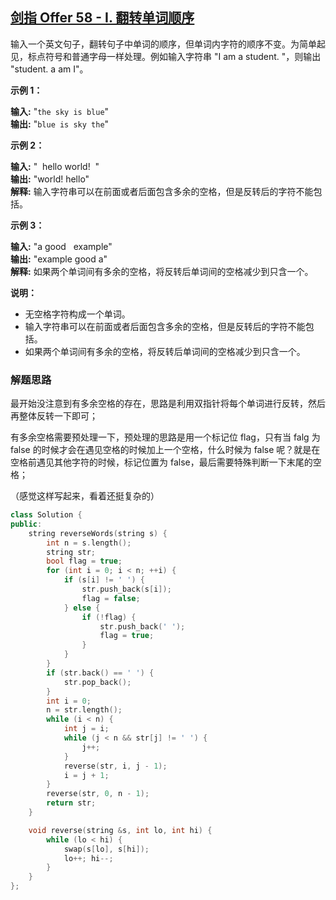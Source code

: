 ## [剑指 Offer 58 - I. 翻转单词顺序](https://leetcode.cn/problems/fan-zhuan-dan-ci-shun-xu-lcof/)

输入一个英文句子，翻转句子中单词的顺序，但单词内字符的顺序不变。为简单起见，标点符号和普通字母一样处理。例如输入字符串 "I am a student. "，则输出 "student. a am I"。

**示例 1：**

**输入:** "`the sky is blue`"  
**输出:** "`blue is sky the`"

**示例 2：**

**输入:** "  hello world!  "  
**输出:** "world! hello"  
**解释:** 输入字符串可以在前面或者后面包含多余的空格，但是反转后的字符不能包括。

**示例 3：**

**输入:** "a good   example"  
**输出:** "example good a"  
**解释:** 如果两个单词间有多余的空格，将反转后单词间的空格减少到只含一个。

**说明：**

- 无空格字符构成一个单词。
- 输入字符串可以在前面或者后面包含多余的空格，但是反转后的字符不能包括。
- 如果两个单词间有多余的空格，将反转后单词间的空格减少到只含一个。

### 解题思路

最开始没注意到有多余空格的存在，思路是利用双指针将每个单词进行反转，然后再整体反转一下即可；

有多余空格需要预处理一下，预处理的思路是用一个标记位 flag，只有当 falg 为 false 的时候才会在遇见空格的时候加上一个空格，什么时候为 false 呢？就是在空格前遇见其他字符的时候，标记位置为 false，最后需要特殊判断一下末尾的空格；

（感觉这样写起来，看着还挺复杂的）

```cpp
class Solution {
public:
    string reverseWords(string s) {
        int n = s.length();
        string str;
        bool flag = true;
        for (int i = 0; i < n; ++i) {
            if (s[i] != ' ') {
                str.push_back(s[i]);
                flag = false;
            } else {
                if (!flag) {
                    str.push_back(' ');
                    flag = true;
                }
            }
        }
        if (str.back() == ' ') {
            str.pop_back();
        }
        int i = 0;
        n = str.length();
        while (i < n) {
            int j = i;
            while (j < n && str[j] != ' ') {
                j++;
            }
            reverse(str, i, j - 1);
            i = j + 1;
        }
        reverse(str, 0, n - 1);
        return str;
    }

    void reverse(string &s, int lo, int hi) {
        while (lo < hi) {
            swap(s[lo], s[hi]);
            lo++; hi--;
        }
    }    
};
```